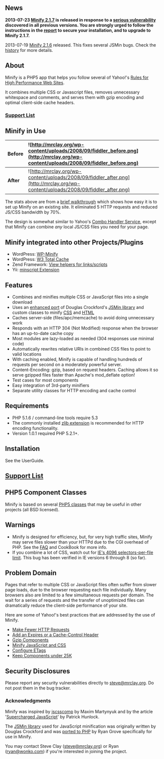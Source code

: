 ## News ##

**2013-07-23 [Minify 2.1.7](http://code.google.com/p/minify/downloads/list) is released in response to a [serious vulnerability](https://groups.google.com/d/msg/minify/cpN-ncKPFZE/kwYVpLMkfDwJ) discovered in all previous versions. You are strongly urged to follow the instructions in the [report](https://groups.google.com/d/msg/minify/cpN-ncKPFZE/kwYVpLMkfDwJ) to secure your installation, and to upgrade to Minify 2.1.7.**

2013-07-19 [Minify 2.1.6](http://code.google.com/p/minify/downloads/list) released. This fixes several JSMin bugs. Check the [history](http://code.google.com/p/minify/source/browse/HISTORY.txt?name=2.1.6#3) for more details.

## About ##

Minify is a PHP5 app that helps you follow several of Yahoo!'s [Rules for High Performance Web Sites](http://developer.yahoo.com/performance/index.html#rules).

It combines multiple CSS or Javascript files, removes unnecessary whitespace and comments, and serves them with gzip encoding and optimal client-side cache headers.

### [Support List](http://groups.google.com/group/minify) ###

## Minify in Use ##

| **Before** | ![http://mrclay.org/wp-content/uploads/2008/09/fiddler_before.png](http://mrclay.org/wp-content/uploads/2008/09/fiddler_before.png) |
|:-----------|:------------------------------------------------------------------------------------------------------------------------------------|
| **After**  | ![http://mrclay.org/wp-content/uploads/2008/09/fiddler_after.png](http://mrclay.org/wp-content/uploads/2008/09/fiddler_after.png)   |

The stats above are from a [brief walkthrough](http://mrclay.org/index.php/2008/09/19/minify-21-on-mrclayorg/) which shows how easy it is to set up Minify on an existing site. It eliminated 5 HTTP requests and reduced JS/CSS bandwidth by 70%.

The design is somewhat similar to Yahoo's [Combo Handler Service](http://yuiblog.com/blog/2008/07/16/combohandler/), except that Minify can combine _any_ local JS/CSS files you need for your page.

## Minify integrated into other Projects/Plugins ##

  * WordPress: [WP-Minify](http://wordpress.org/extend/plugins/wp-minify/)
  * WordPress: [W3 Total Cache](http://wordpress.org/extend/plugins/w3-total-cache/)
  * Zend Framework: [View helpers for links/scripts](https://github.com/bubba-h57/zf-helpers)
  * Yii: [minscript Extension](https://bitbucket.org/limi7less/minscript/wiki/Home)

## Features ##

  * Combines and minifies multiple CSS or JavaScript files into a single download
  * Uses an [enhanced port](http://code.google.com/p/minify/source/browse/trunk/min/lib/JSMin.php) of Douglas Crockford's [JSMin library](http://www.crockford.com/javascript/jsmin.html) and custom classes to minify [CSS](http://code.google.com/p/minify/source/browse/trunk/min/lib/Minify/CSS.php) and [HTML](http://code.google.com/p/minify/source/browse/trunk/min/lib/Minify/HTML.php)
  * Caches server-side (files/apc/memcache) to avoid doing unnecessary work
  * Responds with an HTTP 304 (Not Modified) response when the browser has an up-to-date cache copy
  * Most modules are lazy-loaded as needed (304 responses use minimal code)
  * Automatically rewrites relative URIs in combined CSS files to point to valid locations
  * With caching enabled, Minify is capable of handling hundreds of requests per second on a moderately powerful server.
  * Content-Encoding: gzip, based on request headers. Caching allows it so serve gzipped files faster than Apache's mod\_deflate option!
  * Test cases for most components
  * Easy integration of 3rd-party minifiers
  * Separate utility classes for HTTP encoding and cache control

## Requirements ##

  * PHP 5.1.6 / command-line tools require 5.3
  * The commonly installed [zlib extension](http://us3.php.net/manual/en/zlib.installation.php) is recommended for HTTP encoding functionality.
  * Version 1.0.1 required PHP 5.2.1+.

## Installation ##

See the UserGuide.

## [Support List](http://groups.google.com/group/minify) ##

## PHP5 Component Classes ##

Minify is based on several [PHP5 classes](ComponentClasses.md) that may be useful in other projects (all BSD licensed).

## Warnings ##

  * Minify is designed for efficiency, but, for very high traffic sites, Minify may serve files slower than your HTTPd due to the CGI overhead of PHP. See the [FAQ](FAQ.md) and CookBook for more info.
  * If you combine a lot of CSS, watch out for [IE's 4096 selectors-per-file limit](http://www.thecssdiv.co.uk/2009/08/28/another-weird-ie6-bug/). This bug has been verified in IE versions 6 through 8 (so far).

## Problem Domain ##

Pages that refer to multiple CSS or JavaScript files often suffer from slower page loads, due to the browser requesting each file individually. Many browsers also are limited to a few simultaneous requests per domain. The wait for a series of requests and the transfer of unoptimized files can dramatically reduce the client-side performance of your site.

Here are some of Yahoo!'s best practices that are addressed by the use of Minify.

  * [Make Fewer HTTP Requests](http://developer.yahoo.com/performance/rules.html#num_http)
  * [Add an Expires or a Cache-Control Header](http://developer.yahoo.com/performance/rules.html#expires)
  * [Gzip Components](http://developer.yahoo.com/performance/rules.html#gzip)
  * [Minify JavaScript and CSS](http://developer.yahoo.com/performance/rules.html#minify)
  * [Configure ETags](http://developer.yahoo.com/performance/rules.html#etags)
  * [Keep Components under 25K](http://developer.yahoo.com/performance/rules.html#under25)

## Security Disclosures ##

Please report any security vulnerabilities directly to [steve@mrclay.org](mailto:steve@mrclay.org). Do not post them in the bug tracker.

### Acknowledgments ###

Minify was inspired by [jscsscomp](http://code.google.com/p/jscsscomp/) by Maxim Martynyuk and by the article '[Supercharged JavaScript](http://www.hunlock.com/blogs/Supercharged_Javascript)' by Patrick Hunlock.

The [JSMin library](http://www.crockford.com/javascript/jsmin.html) used for JavaScript minification was originally written by Douglas Crockford and was [ported to PHP](http://code.google.com/p/jsmin-php) by Ryan Grove specifically for use in Minify.

You may contact Steve Clay (steve@mrclay.org) or Ryan (ryan@wonko.com) if you're interested in joining the project.